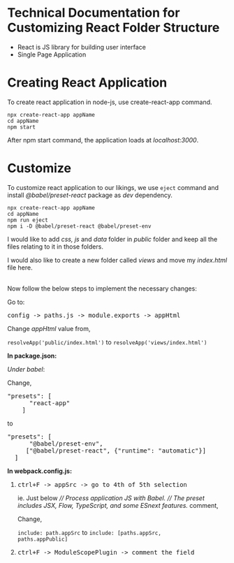 # Technical Documentation for Customizing React Folder Structure
<ul><li>React is JS library for building user interface</li>
<li>Single Page Application</li></ul>


# Creating React Application
To create react application in node-js, use create-react-app command. 
<pre><code>npx create-react-app appName 
cd appName
npm start</code></pre>
After npm start command, the application loads at <i>localhost:3000</i>.


# Customize
To customize react application to our likings, we use <code>eject</code> command and install <i>@babel/preset-react</i> package as <i>dev</i> dependency.
<pre><code>npx create-react-app appName 
cd appName
npm run eject
npm i -D @babel/preset-react @babel/preset-env</pre></code>

 
I would like to add <i>css, js</i> and <i>data</i> folder in <i>public</i> folder and keep all the files relating to it in those folders.

I would also like to create a new folder called <i>views</i> and move my <i>index.html</i> file here.
  
<br>
Now follow the below steps to implement the necessary changes:

Go to:

<pre>config -> paths.js -> module.exports -> appHtml</pre>

Change <i>appHtml</i> value from,
 
<code>resolveApp('public/index.html')</code> to <code>resolveApp('views/index.html')</code>

<b>In package.json:</b>

<i>Under babel</i>:

Change,
<pre>
"presets": [
      "react-app"
    ]</pre>
to 
<pre>
"presets": [
      "@babel/preset-env",
     ["@babel/preset-react", {"runtime": "automatic"}]
  ]
</pre>

<b>In webpack.config.js:</b>

<ol><li> <pre>ctrl+F -> appSrc -> go to 4th of 5th selection </pre> ie.
Just below <i>// Process application JS with Babel.
 // The preset includes JSX, Flow, TypeScript, and some ESnext features.</i> comment, 
 
Change,

<code>include: path.appSrc</code>
to
<code>include: [paths.appSrc, paths.appPublic]</code></li>

<li> <pre>ctrl+F -> ModuleScopePlugin -> comment the field</pre>
</li></ol>

